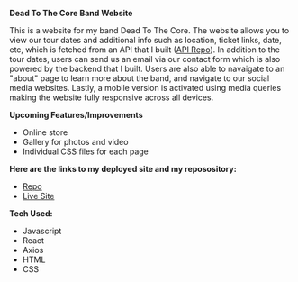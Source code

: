 **Dead To The Core Band Website**

This is a website for my band Dead To The Core. The website allows you to view our tour dates and additional info such as location, ticket links, date, etc, which is fetched from an API that I built ([API Repo](https://github.com/philtodisco/DTTC-api)). In addition to the tour dates, users can send us an email via our contact form which is also powered by the backend that I built. Users are also able to navaigate to an "about" page to learn more about the band, and navigate to our social media websites. Lastly, a mobile version is activated using media queries making the website fully responsive across all devices.

**Upcoming Features/Improvements**

* Online store
* Gallery for photos and video
* Individual CSS files for each page

**Here are the links to my deployed site and my reposository:**

* [Repo](https://github.com/philtodisco/DTTC)
* [Live Site](deadtothecore.org)

**Tech Used:**

* Javascript
* React
* Axios
* HTML
* CSS
